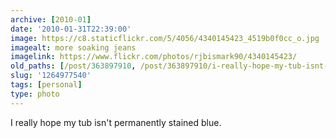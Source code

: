 ```yaml
---
archive: [2010-01]
date: '2010-01-31T22:39:00'
image: https://c8.staticflickr.com/5/4056/4340145423_4519b0f0cc_o.jpg
imagealt: more soaking jeans
imagelink: https://www.flickr.com/photos/rjbismark90/4340145423/
old_paths: [/post/363897910, /post/363897910/i-really-hope-my-tub-isnt-permanently-stained]
slug: '1264977540'
tags: [personal]
type: photo
---
```


I really hope my tub isn't permanently stained blue.

